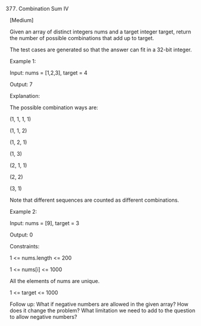 377. Combination Sum IV

[Medium]

Given an array of distinct integers nums and a target integer target, return the number of possible combinations that add up to target.

The test cases are generated so that the answer can fit in a 32-bit integer.

Example 1:

Input: nums = [1,2,3], target = 4

Output: 7

Explanation:

The possible combination ways are:

(1, 1, 1, 1)

(1, 1, 2)

(1, 2, 1)

(1, 3)

(2, 1, 1)

(2, 2)

(3, 1)

Note that different sequences are counted as different combinations.

Example 2:

Input: nums = [9], target = 3

Output: 0

Constraints:

1 <= nums.length <= 200

1 <= nums[i] <= 1000

All the elements of nums are unique.

1 <= target <= 1000
 

Follow up: What if negative numbers are allowed in the given array? How does it change the problem? What limitation we need to add to the question to allow negative numbers?